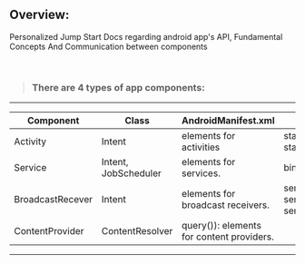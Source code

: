 ## Overview:
Personalized Jump Start Docs regarding android app's API, Fundamental Concepts And Communication between components

<br>

> ### There are 4 types of app components:
___
| Component | Class | AndroidManifest.xml | Methods |
| --- | --- | --- | --- |
| Activity | Intent | <activity> elements for activities | startActivity(), startActivityForResult()
| Service |  Intent, JobScheduler | <service> elements for services. | bindService()
| BroadcastRecever | Intent | <receiver> elements for broadcast receivers. | sendBroadcast(), sendOrderedBroadcast(), sendStickyBroadcast().
| ContentProvider | ContentResolver | query()): <provider> elements for content providers.
---